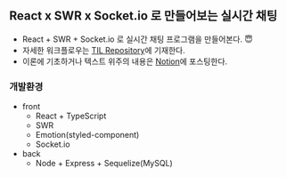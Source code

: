 ﻿## React x SWR x Socket.io 로 만들어보는 실시간 채팅

- React + SWR + Socket.io 로 실시간 채팅 프로그램을 만들어본다. 😇
- 자세한 워크플로우는 [TIL Repository](https://github.com/wonieeVicky/TIL)에 기재한다.
- 이론에 기초하거나 텍스트 위주의 내용은 [Notion](https://fongfing.notion.site/SWR-React-Socket-io-3a7d83f574d14e58a434729babcaa545)에 포스팅한다.

### 개발환경

- front
  - React + TypeScript
  - SWR
  - Emotion(styled-component)
  - Socket.io
- back
  - Node + Express + Sequelize(MySQL)

